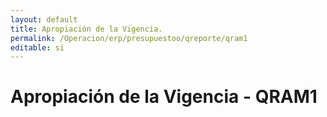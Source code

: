 ```yaml
---
layout: default
title: Apropiación de la Vigencia.  
permalink: /Operacion/erp/presupuestoo/qreporte/qram1  
editable: si
---
```


# Apropiación de la Vigencia - QRAM1





